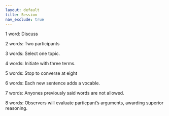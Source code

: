 ```yaml
---
layout: default
title: Session
nav_exclude: true
---
```


1 word:  Discuss

2 words: Two participants

3 words: Select one topic.

4 words: Initiate with three terms.

5 words: Stop to converse at eight

6 words: Each new sentence adds a vocable.

7 words: Anyones previously said words are not allowed.

8 words: Observers will evaluate particpant’s arguments, awarding superior reasoning.